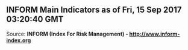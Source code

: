 ## INFORM Main Indicators as of Fri, 15 Sep 2017 03:20:40 GMT

Source: **INFORM (Index For Risk Management) - http://www.inform-index.org**